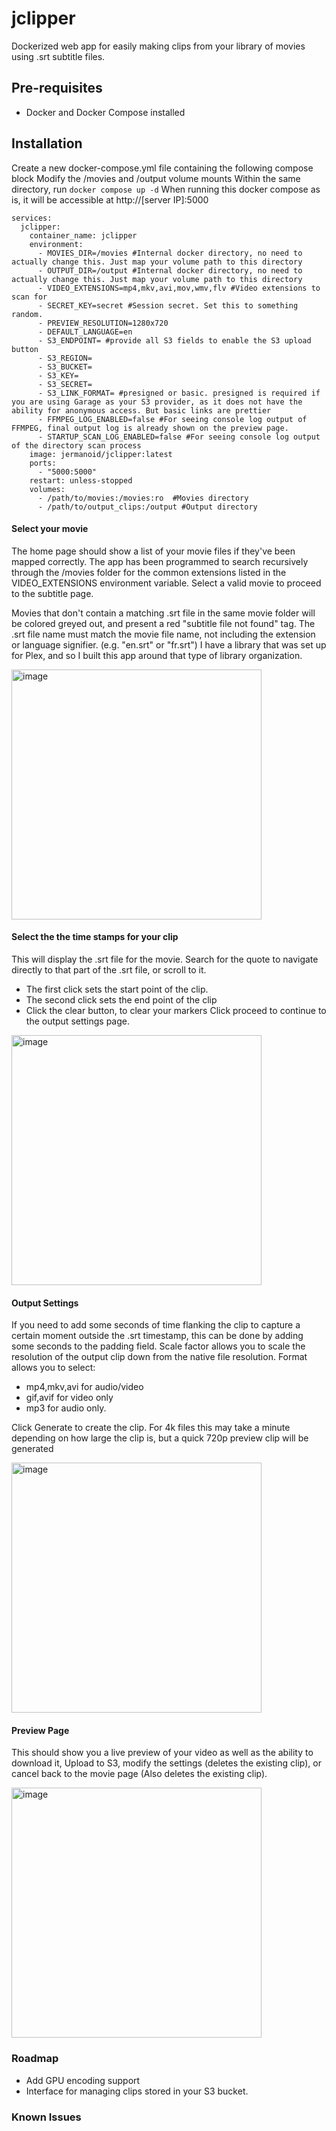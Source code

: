 # jclipper
Dockerized web app for easily making clips from your library of movies using .srt subtitle files. 

## Pre-requisites
- Docker and Docker Compose installed

## Installation
Create a new docker-compose.yml file containing the following compose block
Modify the /movies and /output volume mounts
Within the same directory, run ```docker compose up -d```
When running this docker compose as is, it will be accessible at http://[server IP]:5000
```
services:
  jclipper:
    container_name: jclipper
    environment:
      - MOVIES_DIR=/movies #Internal docker directory, no need to actually change this. Just map your volume path to this directory
      - OUTPUT_DIR=/output #Internal docker directory, no need to actually change this. Just map your volume path to this directory
      - VIDEO_EXTENSIONS=mp4,mkv,avi,mov,wmv,flv #Video extensions to scan for
      - SECRET_KEY=secret #Session secret. Set this to something random.
      - PREVIEW_RESOLUTION=1280x720
      - DEFAULT_LANGUAGE=en
      - S3_ENDPOINT= #provide all S3 fields to enable the S3 upload button
      - S3_REGION=
      - S3_BUCKET=
      - S3_KEY=
      - S3_SECRET=
      - S3_LINK_FORMAT= #presigned or basic. presigned is required if you are using Garage as your S3 provider, as it does not have the ability for anonymous access. But basic links are prettier
      - FFMPEG_LOG_ENABLED=false #For seeing console log output of FFMPEG, final output log is already shown on the preview page.
      - STARTUP_SCAN_LOG_ENABLED=false #For seeing console log output of the directory scan process
    image: jermanoid/jclipper:latest
    ports:
      - "5000:5000"
    restart: unless-stopped
    volumes:
      - /path/to/movies:/movies:ro  #Movies directory
      - /path/to/output_clips:/output #Output directory
```


#### Select your movie
The home page should show a list of your movie files if they've been mapped correctly. The app has been programmed to search recursively through the /movies folder for the common extensions listed in the VIDEO_EXTENSIONS environment variable.
Select a valid movie to proceed to the subtitle page.

Movies that don't contain a matching .srt file in the same movie folder will be colored greyed out, and present a red "subtitle file not found" tag. The .srt file name must match the movie file name, not including the extension or language signifier. (e.g. "en.srt" or "fr.srt")
I have a library that was set up for Plex, and so I built this app around that type of library organization.

<img width="400" alt="image" src="https://github.com/user-attachments/assets/6cf9f2a2-63d9-47a5-acbe-0f4976bca178" />

#### Select the the time stamps for your clip
This will display the .srt file for the movie.
Search for the quote to navigate directly to that part of the .srt file, or scroll to it. 
- The first click sets the start point of the clip.
- The second click sets the end point of the clip
- Click the clear button, to clear your markers
Click proceed to continue to the output settings page.

<img width="400" alt="image" src="https://github.com/user-attachments/assets/13814266-312e-4c12-a8e1-10edebb73ae0" />


#### Output Settings
If you need to add some seconds of time flanking the clip to capture a certain moment outside the .srt timestamp, this can be done by adding some seconds to the padding field. 
Scale factor allows you to scale the resolution of the output clip down from the native file resolution.
Format allows you to select:
- mp4,mkv,avi for audio/video
- gif,avif for video only
- mp3 for audio only.

Click Generate to create the clip. For 4k files this may take a minute depending on how large the clip is, but a quick 720p preview clip will be generated

<img width="400" alt="image" src="https://github.com/user-attachments/assets/fe6e4e88-0fe1-4826-bdeb-447ead7c369d" />


#### Preview Page
This should show you a live preview of your video as well as the ability to download it, Upload to S3, modify the settings (deletes the existing clip), or cancel back to the movie page (Also deletes the existing clip). 

<img width="400" alt="image" src="https://github.com/user-attachments/assets/282fad7d-affe-4002-92fb-9bab252ea64b" />


### Roadmap
- Add GPU encoding support
- Interface for managing clips stored in your S3 bucket.

### Known Issues


